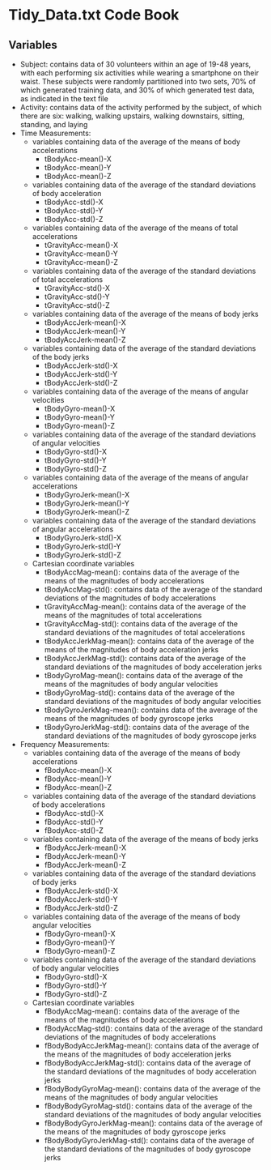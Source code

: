 # Tidy_Data.txt Code Book
## Variables
  - Subject: contains data of 30 volunteers within an age of 19-48 years, with each performing six activities while wearing a smartphone on their waist. These subjects were randomly partitioned into two sets, 70% of which generated training data, and 30% of which generated test data, as indicated in the text file
  - Activity: contains data of the activity performed by the subject, of which there are six: walking, walking upstairs, walking downstairs, sitting, standing, and laying
  - Time Measurements:
    - variables containing data of the average of the means of body accelerations
      - tBodyAcc-mean()-X
      - tBodyAcc-mean()-Y
      - tBodyAcc-mean()-Z
    - variables containing data of the average of the standard deviations of body acceleration
      - tBodyAcc-std()-X
      - tBodyAcc-std()-Y
      - tBodyAcc-std()-Z
    - variables containing data of the average of the means of total accelerations
      - tGravityAcc-mean()-X 
      - tGravityAcc-mean()-Y
      - tGravityAcc-mean()-Z
    - variables containing data of the average of the standard deviations of total accelerations
      - tGravityAcc-std()-X
      - tGravityAcc-std()-Y
      - tGravityAcc-std()-Z
    - variables containing data of the average of the means of body jerks
      - tBodyAccJerk-mean()-X
      - tBodyAccJerk-mean()-Y
      - tBodyAccJerk-mean()-Z
    - variables containing data of the average of the standard deviations of the body jerks
      - tBodyAccJerk-std()-X
      - tBodyAccJerk-std()-Y
      - tBodyAccJerk-std()-Z
    - variables containing data of the average of the means of angular velocities
      - tBodyGyro-mean()-X 
      - tBodyGyro-mean()-Y
      - tBodyGyro-mean()-Z
    - variables containing data of the average of the standard deviations of angular velocities
      - tBodyGyro-std()-X
      - tBodyGyro-std()-Y
      - tBodyGyro-std()-Z
    - variables containing data of the average of the means of angular accelerations
      - tBodyGyroJerk-mean()-X
      - tBodyGyroJerk-mean()-Y
      - tBodyGyroJerk-mean()-Z
    - variables containing data of the average of the standard deviations of angular accelerations
      - tBodyGyroJerk-std()-X
      - tBodyGyroJerk-std()-Y
      - tBodyGyroJerk-std()-Z
    - Cartesian coordinate variables
      - tBodyAccMag-mean(): contains data of the average of the means of the magnitudes of body accelerations
      - tBodyAccMag-std(): contains data of the average of the standard deviations of the magnitudes of body accelerations
      - tGravityAccMag-mean(): contains data of the average of the means of the magnitudes of total accelerations
      - tGravityAccMag-std(): contains data of the average of the standard deviations of the magnitudes of total accelerations
      - tBodyAccJerkMag-mean(): contains data of the average of the means of the magnitudes of body acceleration jerks
      - tBodyAccJerkMag-std(): contains data of the average of the standard deviations of the magnitudes of body acceleration jerks
      - tBodyGyroMag-mean(): contains data of the average of the means of the magnitudes of body angular velocities
      - tBodyGyroMag-std(): contains data of the average of the standard deviations of the magnitudes of body angular velocities
      - tBodyGyroJerkMag-mean(): contains data of the average of the means of the magnitudes of body gyroscope jerks
      - tBodyGyroJerkMag-std(): contains data of the average of the standard deviations of the magnitudes of body gyroscope jerks
  - Frequency Measurements:
    - variables containing data of the average of the means of body accelerations
      - fBodyAcc-mean()-X
      - fBodyAcc-mean()-Y
      - fBodyAcc-mean()-Z
    - variables containing data of the average of the standard deviations of body accelerations
      - fBodyAcc-std()-X
      - fBodyAcc-std()-Y
      - fBodyAcc-std()-Z
    - variables containing data of the average of the means of body jerks
      - fBodyAccJerk-mean()-X
      - fBodyAccJerk-mean()-Y
      - fBodyAccJerk-mean()-Z
    - variables containing data of the average of the standard deviations of body jerks
      - fBodyAccJerk-std()-X
      - fBodyAccJerk-std()-Y
      - fBodyAccJerk-std()-Z
    - variables containing data of the average of the means of body angular velocities
      - fBodyGyro-mean()-X
      - fBodyGyro-mean()-Y
      - fBodyGyro-mean()-Z
    - variables containing data of the average of the standard deviations of body angular velocities
      - fBodyGyro-std()-X
      - fBodyGyro-std()-Y
      - fBodyGyro-std()-Z
    - Cartesian coordinate variables
      - fBodyAccMag-mean(): contains data of the average of the means of the magnitudes of body accelerations
      - fBodyAccMag-std(): contains data of the average of the standard deviations of the magnitudes of body accelerations
      - fBodyBodyAccJerkMag-mean(): contains data of the average of the means of the magnitudes of body acceleration jerks
      - fBodyBodyAccJerkMag-std(): contains data of the average of the standard deviations of the magnitudes of body acceleration jerks
      - fBodyBodyGyroMag-mean(): contains data of the average of the means of the magnitudes of body angular velocities 
      - fBodyBodyGyroMag-std(): contains data of the average of the standard deviations of the magnitudes of body angular velocities
      - fBodyBodyGyroJerkMag-mean(): contains data of the average of the means of the magnitudes of body gyroscope jerks
      - fBodyBodyGyroJerkMag-std(): contains data of the average of the standard deviations of the magnitudes of body gyroscope jerks
  
  
